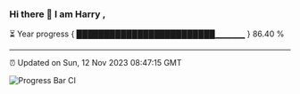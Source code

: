 ### Hi there 👋 I am Harry , 

⏳ Year progress { █████████████████████████▁▁▁▁▁ } 86.40 %

---

⏰ Updated on Sun, 12 Nov 2023 08:47:15 GMT

![Progress Bar CI](https://github.com/duykhang68/duykhang68/workflows/Progress%20Bar%20CI/badge.svg)
